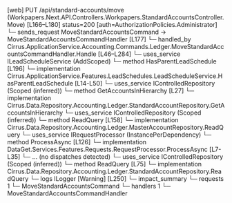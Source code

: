 [web] PUT /api/standard-accounts/move  (Workpapers.Next.API.Controllers.Workpapers.StandardAccountsController.Move)  [L166–L180] status=200 [auth=AuthorizationPolicies.Administrator]
  └─ sends_request MoveStandardAccountsCommand -> MoveStandardAccountsCommandHandler [L177]
    └─ handled_by Cirrus.ApplicationService.Accounting.Commands.Ledger.MoveStandardAccountsCommandHandler.Handle [L46–L284]
      └─ uses_service ILeadScheduleService (AddScoped)
        └─ method HasParentLeadSchedule [L196]
          └─ implementation Cirrus.ApplicationService.Features.LeadSchedules.LeadScheduleService.HasParentLeadSchedule [L14-L50]
            └─ uses_service IControlledRepository<StandardAccount> (Scoped (inferred))
              └─ method GetAccountsInHierarchy [L27]
                └─ implementation Cirrus.Data.Repository.Accounting.Ledger.StandardAccountRepository.GetAccountsInHierarchy
      └─ uses_service IControlledRepository<MasterAccount> (Scoped (inferred))
        └─ method ReadQuery [L158]
          └─ implementation Cirrus.Data.Repository.Accounting.Ledger.MasterAccountRepository.ReadQuery
      └─ uses_service IRequestProcessor (InstancePerDependency)
        └─ method ProcessAsync [L126]
          └─ implementation DataGet.Services.Features.Requests.RequestProcessor.ProcessAsync [L7-L35]
            └─ ... (no dispatches detected)
      └─ uses_service IControlledRepository<StandardAccount> (Scoped (inferred))
        └─ method ReadQuery [L75]
          └─ implementation Cirrus.Data.Repository.Accounting.Ledger.StandardAccountRepository.ReadQuery
      └─ logs ILogger [Warning] [L250]
  └─ impact_summary
    └─ requests 1
      └─ MoveStandardAccountsCommand
    └─ handlers 1
      └─ MoveStandardAccountsCommandHandler


